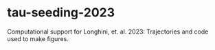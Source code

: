 # tau-seeding-2023
Computational support for Longhini, et. al. 2023:
Trajectories and code used to make figures.
